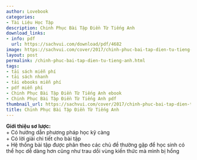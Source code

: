 ```yaml
---
author: Lovebook
categories:
- Tài Liệu Học Tập
description: Chinh Phục Bài Tập Điền Từ Tiếng Anh
download_links:
- info: pdf
  url: https://sachvui.com/download/pdf/4682
image: https://sachvui.com/cover/2017/chinh-phuc-bai-tap-dien-tu-tieng-anh.jpg
layout: post
permalink: /chinh-phuc-bai-tap-dien-tu-tieng-anh.html
tags:
- tải sách miễn phí
- tải sách nhanh
- tải ebooks miễn phí
- pdf miễn phí
- Chinh Phục Bài Tập Điền Từ Tiếng Anh ebook
- Chinh Phục Bài Tập Điền Từ Tiếng Anh pdf
thumbnail_url: https://sachvui.com/cover/2017/chinh-phuc-bai-tap-dien-tu-tieng-anh.jpg
title: Chinh Phục Bài Tập Điền Từ Tiếng Anh
---
```


 <div class="item-desc text-justify"> <p><strong>Giới thiệu sơ lược:</strong> <br>+ Có hướng dẫn phương pháp học kỹ càng<br>+ Có lời giải chi tiết cho bài tập<br>+ Hệ thống bài tập được phân theo các chủ đề thường gặp để học sinh có thể học dễ dàng hơn cũng như trau dồi vùng kiến thức mà mình bị hổng</p> </div>